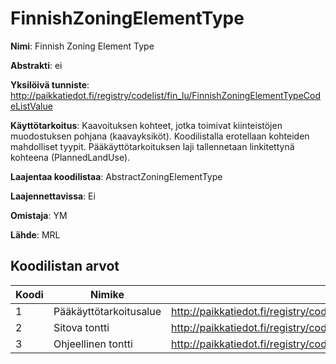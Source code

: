 # FinnishZoningElementType

**Nimi**: Finnish Zoning Element Type

**Abstrakti**: ei

**Yksilöivä tunniste**: http://paikkatiedot.fi/registry/codelist/fin_lu/FinnishZoningElementTypeCodeListValue

**Käyttötarkoitus**: Kaavoituksen kohteet, jotka toimivat kiinteistöjen muodostuksen pohjana (kaavayksiköt). Koodilistalla erotellaan kohteiden mahdolliset tyypit. Pääkäyttötarkoituksen laji tallennetaan linkitettynä kohteena (PlannedLandUse).

**Laajentaa koodilistaa**: AbstractZoningElementType

**Laajennettavissa**: Ei

**Omistaja**: YM

**Lähde**: MRL

## Koodilistan arvot

Koodi     | Nimike           | Tunniste
-----------|------------------|------------
 1       | Pääkäyttötarkoitusalue   | http://paikkatiedot.fi/registry/codelist/fin_lu/FinnishZoningElementTypeCodeListValue/1
 2       | Sitova tontti   | http://paikkatiedot.fi/registry/codelist/fin_lu/FinnishZoningElementTypeCodeListValue/2
 3       | Ohjeellinen tontti   | http://paikkatiedot.fi/registry/codelist/fin_lu/FinnishZoningElementTypeCodeListValue/3
